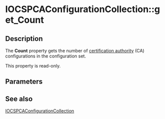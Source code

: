 # IOCSPCAConfigurationCollection::get_Count

## Description

The **Count** property gets the number of [certification authority](https://learn.microsoft.com/windows/desktop/SecGloss/c-gly) (CA) configurations in the configuration set.

This property is read-only.

## Parameters

## See also

[IOCSPCAConfigurationCollection](https://learn.microsoft.com/windows/desktop/api/certadm/nn-certadm-iocspcaconfigurationcollection)